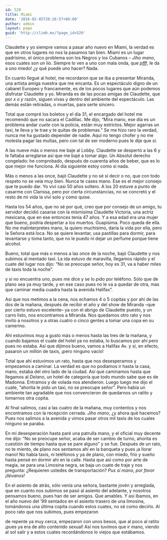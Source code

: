 ```yaml
---
id: 520
title: Miami
date: '2016-02-05T20:26:57+00:00'
author: admin
layout: page
guid: 'http://climb.mx/?page_id=520'
---
```


Claudette y yo siempre vamos a pasar año nuevo en Miami, la verdad es que en otros lugares no nos la pasamos tan bien. Miami es un lugar padrísimo, el único problema son los Negros y los Cubanos – *Jiho mano*, esos cuates son un lío. Siempre lo ven a uno con mala onda, que *pfff*, le da a uno miedo! ¿y qué puede uno hacer? Nada.

En cuanto llegué al hotel, me recordaron que se iba a presentar Miranda, una artista amiga nuestra que me encanta. Es un espectáculo digno de un cabaret Europeo y francamente, es de los pocos lugares que aún podemos disfrutar Claudette y yo. Miranda es de las pocas amigas de Claudette, que por *x o y* razón, siguen vivas y dentro del ambiente del espectáculo. Las demás están retiradas, o muertas, para serte sincero.

Total que compré los boletos y el día 31, el encargado del hotel me recomendó que no sacara el Cadillac. Me dijo, “Mira mano, ese día es un problema andar *cuete* con la policia, están muy estrictos. Mejor agarras un taxi, te lleva y te trae y te quitas de problemas.” Se me hizo raro la verdad, nunca me ha gustado depender de nadie. Aquí no tengo chofer y no me molesta pagar las multas, pero con tal de ser moderno pues le dije que sí.

A las nueve más o menos me baje al Lobby. Claudette se despertó a las 6 y le faltaba arreglarse así que me bajé a tomar algo. Un Absolut derecho congelado: he comprobado, después de cuarenta años de beber, que es lo que mejor me funciona. Al día siguiente estoy como si nada.

Más o menos a las once, bajó Claudette y no sé si decir o no, que con todo respeto no se veía muy bien. Nunca te cases mano. Ese es el mejor consejo que te puedo dar. Yo viví casi 50 años soltero. A los 20 estuve a punto de casarme con Clarissa, pero por cierta circunstancias, no se concretó y el resto de mi vida la viví solo y como quise.

Hasta los 54 años, que no sé por qué, creo que por consejo de un amigo, tu servidor decidió casarse con la mismisima Claudette Victoria, una actríz mexicana, que en ese entonces tenía 47 años. Y a esa edad era una mujer que bueno, podría despertar a los muertos. Guapísima. Poco queda de ella. No me malinterpretes mano, la quiero muchísimo, daría la vida por ella, pero la Señora está loca. No se quiere levantar, usa pastillas para dormir, para levantarse y toma tanto, que no le puedo ni dejar un perfume porque tiene alcohol.

Bueno, total que más o menos a las once de la noche, bajó Claudette y nos subimos al mentado taxi. La ida estuvo de maravilla, llegamos rápido y el cuate del lugar nos dijo: “No se preocupe señor, hoy es 31, va a haber miles de taxis toda la noche”.

y si no encuentra uno, pues me dice y se lo pido por teléfono. Sólo que de plano sea ya muy tarde, y en ese caso pues no le va a quedar de otra, mas que caminar media cuadra hasta la avenida Halifax”.

Así que nos metimos a la cena, nos echamos 4 o 5 copitas y por ahí de las dos de la mañana, después de recibir el año y del show de Miranda –que por cierto estuvo excelente– ya con el abrigo de Claudette puesto, y un carro listo, nos encontramos a Miranda. Nos quedamos otro rato y nos invito a nosotros y a otras cuatro o cinco gentes a tomar una copa en su camerino.

Ahí estuvimos muy a gusto más o menos hasta las tres de la mañana, y cuando bajamos el cuate del hotel ya no estaba, lo buscamos por ahí pero pues no estaba. Así que dijimos bueno, vamos a Halifax Av. y sí, en efecto, pasaron un millón de taxis, ¡pero ninguno vacío!

Total que ahí estuvimos un rato, hasta que nos desesperamos y empezamos a caminar. La verdad es que no podíamos ir hasta la casa, mano, estaba del otro lado de la ciudad. Así que caminamos hasta que llegamos al *Delano*, un hotel de categoría que todo mundo sabe que es de Madonna. Entramos y de volada nos atendieron. Luego luego me dijo el cuate, “ahorita le pido un taxi, no se preocupe señor”. Pero había un ambiente tan agradable que nos convencieron de quedarnos un ratito y tomarnos otra copita.

Al final salimos, casi a las cuatro de la mañana, muy contentos y nos encontramos con la recepción cerrada. *Jiho mano*, ¿y ahora qué hacemos? Pues nos salimos a la avenida y vimos pasar otros mil taxis de los cuales ninguno se paraba.

En mi desesperación hasta paré una patrulla mano, y el oficial muy decente me dijo: “No se preocupe señor, acaba de ser cambio de turno, ahorita es cuestión de tiempo hasta que se pare alguno” y se fue. Después de un rato, no te miento, de plano nos sentamos ahí en la banqueta y pues ¡a llorar mano! No había taxis, ni teléfonos y ya de plano, con miedo, frío y sueño hasta pensé en dormir ahí en la calle. Hasta que así como por arte de magia, se para una Limosina negra, se baja un cuate de traje y nos pregunta: ¿Requieren ustedes de transportación? *Pus sí mano, por favor ¡llévanos!*

En el asiento de atrás, sólo venía una señora, bastante jovén y arreglada, que en cuanto nos subimos se pasó al asiento del adelante, y nosotros pensamos bueno, pues han de ser amigos. Que amables. Y así íbamos, en el año nuevo del ’99 sentados en el asiento trasero de una limosina, tomándonos una última copita cuando estos cuates, no sé como decirlo. Al poco rato que nos subimos, pues empezaron

de repente ya muy cerca, empezaron con unos besos, que al poco al ratito ¡pues ya era de alto contenido sexual! Así nos tuvimos que ir mano, viendo al sol salir y a estos cuates recordándonos lo viejos que estábamos.